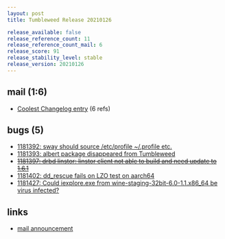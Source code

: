 ```yaml
---
layout: post
title: Tumbleweed Release 20210126

release_available: false
release_reference_count: 11
release_reference_count_mail: 6
release_score: 91
release_stability_level: stable
release_version: 20210126
---
```


## mail (1:6)

- [Coolest Changelog entry](https://github.com/boombatower/tumbleweed-review/issues/10) (6 refs)

## bugs (5)

<!--more-->

- [1181392: sway should source /etc/profile ~/.profile etc.](https://bugzilla.opensuse.org/show_bug.cgi?id=1181392)
- [1181393: albert package disappeared from Tumbleweed](https://bugzilla.opensuse.org/show_bug.cgi?id=1181393)
- ~~[1181397: drbd linstor: linstor client not able to build and need update to 1.6.1](https://bugzilla.opensuse.org/show_bug.cgi?id=1181397)~~
- [1181402: dd_rescue fails on LZO test on aarch64](https://bugzilla.opensuse.org/show_bug.cgi?id=1181402)
- [1181427: Could iexplore.exe from wine-staging-32bit-6.0-1.1.x86_64 be virus infected?](https://bugzilla.opensuse.org/show_bug.cgi?id=1181427)



## links

- [mail announcement](https://github.com/boombatower/tumbleweed-review/issues/10)
